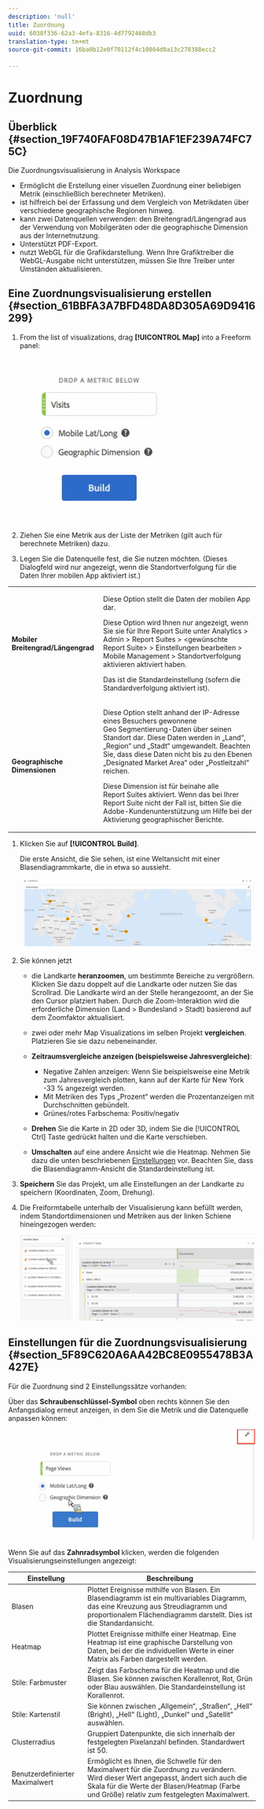 ```yaml
---
description: 'null'
title: Zuordnung
uuid: 6038f336-62a3-4efa-8316-4d7792468db3
translation-type: tm+mt
source-git-commit: 16ba0b12e0f70112f4c10804d0a13c278388ecc2

---
```



# Zuordnung

## Überblick {#section_19F740FAF08D47B1AF1EF239A74FC75C}

Die Zuordnungsvisualisierung in Analysis Workspace

* Ermöglicht die Erstellung einer visuellen Zuordnung einer beliebigen Metrik (einschließlich berechneter Metriken).
* ist hilfreich bei der Erfassung und dem Vergleich von Metrikdaten über verschiedene geographische Regionen hinweg.
* kann zwei Datenquellen verwenden: den Breitengrad/Längengrad aus der Verwendung von Mobilgeräten oder die geographische Dimension aus der Internetnutzung.
* Unterstützt PDF-Export.
* nutzt WebGL für die Grafikdarstellung. Wenn Ihre Grafiktreiber die WebGL-Ausgabe nicht unterstützen, müssen Sie Ihre Treiber unter Umständen aktualisieren.

## Eine Zuordnungsvisualisierung erstellen {#section_61BBFA3A7BFD48DA8D305A69D9416299}

1. From the list of visualizations, drag **[!UICONTROL Map]** into a Freeform panel:

   ![](assets/map-viz1.png)

1. Ziehen Sie eine Metrik aus der Liste der Metriken (gilt auch für berechnete Metriken) dazu.
1. Legen Sie die Datenquelle fest, die Sie nutzen möchten. (Dieses Dialogfeld wird nur angezeigt, wenn die Standortverfolgung für die Daten Ihrer mobilen App aktiviert ist.)

<table id="table_CD54B433464B4282A7524FB187016C47"> 
 <tbody> 
  <tr> 
   <td colname="col1"> <p><b>Mobiler Breitengrad/Längengrad</b> </p> </td> 
   <td colname="col2"> <p>Diese Option stellt die Daten der mobilen App dar. </p> <p>Diese Option wird Ihnen nur angezeigt, wenn Sie sie für Ihre Report Suite unter <span class="ignoretag"> <span class="uicontrol"> Analytics</span> &gt; <span class="uicontrol">Admin</span> &gt; <span class="uicontrol">Report Suites</span> &gt; <span class="uicontrol"> &lt;gewünschte Report Suite&gt; </span> &gt; <span class="uicontrol">Einstellungen bearbeiten</span> &gt; <span class="uicontrol">Mobile Management</span> &gt; <span class="uicontrol">Standortverfolgung aktivieren </span> </span> aktiviert haben. </p> <p>Das ist die Standardeinstellung (sofern die Standardverfolgung aktiviert ist). </p> </td> 
  </tr> 
  <tr> 
   <td colname="col1"> <p><b>Geographische Dimensionen</b> </p> </td> 
   <td colname="col2"> <p>Diese Option stellt anhand der IP-Adresse eines Besuchers gewonnene Geo Segmentierung-Daten über seinen Standort dar. Diese Daten werden in „Land“, „Region“ und „Stadt“ umgewandelt. Beachten Sie, dass diese Daten nicht bis zu den Ebenen „Designated Market Area“ oder „Postleitzahl“ reichen. </p> <p>Diese Dimension ist für beinahe alle Report Suites aktiviert. Wenn das bei Ihrer Report Suite nicht der Fall ist, bitten Sie die Adobe-Kundenunterstützung um Hilfe bei der Aktivierung geographischer Berichte. </p> </td> 
  </tr> 
 </tbody> 
</table>

1. Klicken Sie auf **[!UICONTROL Build]**.

   Die erste Ansicht, die Sie sehen, ist eine Weltansicht mit einer Blasendiagrammkarte, die in etwa so aussieht.

   ![](assets/bubble-world-view.png)

1. Sie können jetzt

   * die Landkarte **heranzoomen**, um bestimmte Bereiche zu vergrößern. Klicken Sie dazu doppelt auf die Landkarte oder nutzen Sie das Scrollrad. Die Landkarte wird an der Stelle herangezoomt, an der Sie den Cursor platziert haben. Durch die Zoom-Interaktion wird die erforderliche Dimension (Land > Bundesland > Stadt) basierend auf dem Zoomfaktor aktualisiert.
   * zwei oder mehr Map Visualizations im selben Projekt **vergleichen**. Platzieren Sie sie dazu nebeneinander.
   * **Zeitraumsvergleiche anzeigen (beispielsweise Jahresvergleiche)**:

      * Negative Zahlen anzeigen: Wenn Sie beispielsweise eine Metrik zum Jahresvergleich plotten, kann auf der Karte für New York -33 % angezeigt werden.
      * Mit Metriken des Typs „Prozent“ werden die Prozentanzeigen mit Durchschnitten gebündelt.
      * Grünes/rotes Farbschema: Positiv/negativ
   * **Drehen** Sie die Karte in 2D oder 3D, indem Sie die [!UICONTROL Ctrl] Taste gedrückt halten und die Karte verschieben.

   * **Umschalten** auf eine andere Ansicht wie die Heatmap. Nehmen Sie dazu die unten beschriebenen [Einstellungen](/help/analyze/analysis-workspace/visualizations/map-visualization.md#section_5F89C620A6AA42BC8E0955478B3A427E) vor. Beachten Sie, dass die Blasendiagramm-Ansicht die Standardeinstellung ist.


1. **Speichern** Sie das Projekt, um alle Einstellungen an der Landkarte zu speichern (Koordinaten, Zoom, Drehung).
1. Die Freiformtabelle unterhalb der Visualisierung kann befüllt werden, indem Standortdimensionen und Metriken aus der linken Schiene hineingezogen werden:

   ![](assets/location-dimensions.png)

## Einstellungen für die Zuordnungsvisualisierung {#section_5F89C620A6AA42BC8E0955478B3A427E}

Für die Zuordnung sind 2 Einstellungssätze vorhanden:

Über das **Schraubenschlüssel-Symbol** oben rechts können Sie den Anfangsdialog erneut anzeigen, in dem Sie die Metrik und die Datenquelle anpassen können:

![](assets/map-wrench.png)

Wenn Sie auf das **Zahnradsymbol** klicken, werden die folgenden Visualisierungseinstellungen angezeigt:

| Einstellung | Beschreibung |
|--- |--- |
| Blasen | Plottet Ereignisse mithilfe von Blasen. Ein Blasendiagramm ist ein multivariables Diagramm, das eine Kreuzung aus Streudiagramm und proportionalem Flächendiagramm darstellt. Dies ist die Standardansicht. |
| Heatmap | Plottet Ereignisse mithilfe einer Heatmap. Eine Heatmap ist eine graphische Darstellung von Daten, bei der die individuellen Werte in einer Matrix als Farben dargestellt werden. |
| Stile: Farbmuster | Zeigt das Farbschema für die Heatmap und die Blasen. Sie können zwischen Korallenrot, Rot, Grün oder Blau auswählen. Die Standardeinstellung ist Korallenrot. |
| Stile: Kartenstil | Sie können zwischen „Allgemein“, „Straßen“, „Hell“ (Bright), „Hell“ (Light), „Dunkel“ und „Satellit“ auswählen. |
| Clusterradius | Gruppiert Datenpunkte, die sich innerhalb der festgelegten Pixelanzahl befinden. Standardwert ist 50. |
| Benutzerdefinierter Maximalwert | Ermöglicht es Ihnen, die Schwelle für den Maximalwert für die Zuordnung zu verändern. Wird dieser Wert angepasst, ändert sich auch die Skala für die Werte der Blasen/Heatmap (Farbe und Größe) relativ zum festgelegten Maximalwert. |
